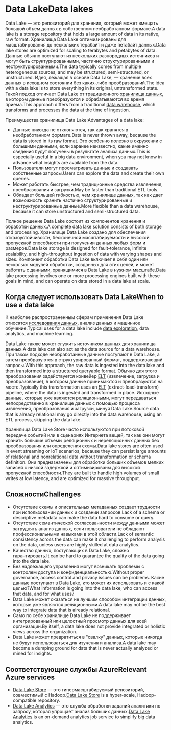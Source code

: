 # <a name="data-lakes"></a><span data-ttu-id="82414-101">Data Lake</span><span class="sxs-lookup"><span data-stu-id="82414-101">Data lakes</span></span>

<span data-ttu-id="82414-102">Data Lake — это репозиторий для хранения, который может вмещать большой объем данных в собственном необработанном формате.</span><span class="sxs-lookup"><span data-stu-id="82414-102">A data lake is a storage repository that holds a large amount of data in its native, raw format.</span></span> <span data-ttu-id="82414-103">Хранилища Data Lake оптимизированы для масштабирования до нескольких терабайт и даже петабайт данных.</span><span class="sxs-lookup"><span data-stu-id="82414-103">Data lake stores are optimized for scaling to terabytes and petabytes of data.</span></span> <span data-ttu-id="82414-104">Данные обычно поступают из нескольких разнородных источников и могут быть структурированными, частично структурированными и неструктурированными.</span><span class="sxs-lookup"><span data-stu-id="82414-104">The data typically comes from multiple heterogeneous sources, and may be structured, semi-structured, or unstructured.</span></span> <span data-ttu-id="82414-105">Идея, лежащая в основе Data Lake, — хранение всех данных в исходном состоянии без каких-либо преобразований.</span><span class="sxs-lookup"><span data-stu-id="82414-105">The idea with a data lake is to store everything in its original, untransformed state.</span></span> <span data-ttu-id="82414-106">Такой подход отличает Data Lake от традиционного [хранилища данных](../relational-data/data-warehousing.md), в котором данные преобразуются и обрабатываются во время приема.</span><span class="sxs-lookup"><span data-stu-id="82414-106">This approach differs from a traditional [data warehouse](../relational-data/data-warehousing.md), which transforms and processes the data at the time of ingestion.</span></span>

<span data-ttu-id="82414-107">Преимущества хранилища Data Lake:</span><span class="sxs-lookup"><span data-stu-id="82414-107">Advantages of a data lake:</span></span>

- <span data-ttu-id="82414-108">Данные никогда не отклоняются, так как хранятся в необработанном формате.</span><span class="sxs-lookup"><span data-stu-id="82414-108">Data is never thrown away, because the data is stored in its raw format.</span></span> <span data-ttu-id="82414-109">Это особенно полезно в окружении с большими данными, если заранее неизвестно, какие именно сведения будут получены в результате анализа данных.</span><span class="sxs-lookup"><span data-stu-id="82414-109">This is especially useful in a big data environment, when you may not know in advance what insights are available from the data.</span></span>
- <span data-ttu-id="82414-110">Пользователи могут просматривать данные и создавать собственные запросы.</span><span class="sxs-lookup"><span data-stu-id="82414-110">Users can explore the data and create their own queries.</span></span>
- <span data-ttu-id="82414-111">Может работать быстрее, чем традиционные средства извлечения, преобразования и загрузки.</span><span class="sxs-lookup"><span data-stu-id="82414-111">May be faster than traditional ETL tools.</span></span>
- <span data-ttu-id="82414-112">Обладает большей гибкостью, чем хранилище данных, так как дает возможность хранить частично структурированные и неструктурированные данные.</span><span class="sxs-lookup"><span data-stu-id="82414-112">More flexible than a data warehouse, because it can store unstructured and semi-structured data.</span></span> 

<span data-ttu-id="82414-113">Полное решение Data Lake состоит из компонентов хранения и обработки данных.</span><span class="sxs-lookup"><span data-stu-id="82414-113">A complete data lake solution consists of both storage and processing.</span></span> <span data-ttu-id="82414-114">Хранилище Data Lake создано для обеспечения отказоустойчивости, бесконечной масштабируемости и высокой пропускной способности при получении данных любых форм и размеров.</span><span class="sxs-lookup"><span data-stu-id="82414-114">Data lake storage is designed for fault-tolerance, infinite scalability, and high-throughput ingestion of data with varying shapes and sizes.</span></span> <span data-ttu-id="82414-115">Компонент обработки Data Lake включает в себя один или несколько модулей обработки, созданных для этих целей, и может работать с данными, хранящимися в Data Lake в нужном масштабе.</span><span class="sxs-lookup"><span data-stu-id="82414-115">Data lake processing involves one or more processing engines built with these goals in mind, and can operate on data stored in a data lake at scale.</span></span>

## <a name="when-to-use-a-data-lake"></a><span data-ttu-id="82414-116">Когда следует использовать Data Lake</span><span class="sxs-lookup"><span data-stu-id="82414-116">When to use a data lake</span></span>

<span data-ttu-id="82414-117">К наиболее распространенным сферам применения Data Lake относятся [исследования данных](./interactive-data-exploration.md), анализ данных и машинное обучение.</span><span class="sxs-lookup"><span data-stu-id="82414-117">Typical uses for a data lake include [data exploration](./interactive-data-exploration.md), data analytics, and machine learning.</span></span> 

<span data-ttu-id="82414-118">Data Lake также может служить источником данных для хранилища данных.</span><span class="sxs-lookup"><span data-stu-id="82414-118">A data lake can also act as the data source for a data warehouse.</span></span> <span data-ttu-id="82414-119">При таком подходе необработанные данные поступают в Data Lake, а затем преобразуются в структурированный формат, поддерживающий запросы.</span><span class="sxs-lookup"><span data-stu-id="82414-119">With this approach, the raw data is ingested into the data lake and then transformed into a structured queryable format.</span></span> <span data-ttu-id="82414-120">Обычно для этого преобразования задействуется конвейер [ELT](../relational-data/etl.md#extract-load-and-transform-elt) (извлечение, загрузка и преобразование), в котором данные принимаются и преобразуются на месте.</span><span class="sxs-lookup"><span data-stu-id="82414-120">Typically this transformation uses an [ELT](../relational-data/etl.md#extract-load-and-transform-elt) (extract-load-transform) pipeline, where the data is ingested and transformed in place.</span></span> <span data-ttu-id="82414-121">Исходные данные, которые уже являются реляционными, могут передаваться непосредственно в хранилище данных с помощью процесса извлечения, преобразования и загрузки, минуя Data Lake.</span><span class="sxs-lookup"><span data-stu-id="82414-121">Source data that is already relational may go directly into the data warehouse, using an ETL process, skipping the data lake.</span></span>

<span data-ttu-id="82414-122">Хранилища Data Lake Store часто используются при потоковой передаче событий или в сценариях Интернета вещей, так как они могут хранить большие объемы реляционных и нереляционных данных без преобразования или определения схемы.</span><span class="sxs-lookup"><span data-stu-id="82414-122">Data lake stores are often used in event streaming or IoT scenarios, because they can persist large amounts of relational and nonrelational data without transformation or schema definition.</span></span> <span data-ttu-id="82414-123">Они предназначены для обработки больших объемов мелких записей с низкой задержкой и оптимизированы для высокой пропускной способности.</span><span class="sxs-lookup"><span data-stu-id="82414-123">They are built to handle high volumes of small writes at low latency, and are optimized for massive throughput.</span></span>

## <a name="challenges"></a><span data-ttu-id="82414-124">Сложности</span><span class="sxs-lookup"><span data-stu-id="82414-124">Challenges</span></span>

- <span data-ttu-id="82414-125">Отсутствие схемы и описательных метаданных создает трудности при использовании данных и создании запросов.</span><span class="sxs-lookup"><span data-stu-id="82414-125">Lack of a schema or descriptive metadata can make the data hard to consume or query.</span></span>
- <span data-ttu-id="82414-126">Отсутствие семантической согласованности между данными может затруднять анализ данных, если пользователи не обладают профессиональными навыками в этой области.</span><span class="sxs-lookup"><span data-stu-id="82414-126">Lack of semantic consistency across the data can make it challenging to perform analysis on the data, unless users are highly skilled at data analytics.</span></span>
- <span data-ttu-id="82414-127">Качество данных, поступающих в Data Lake, сложно гарантировать.</span><span class="sxs-lookup"><span data-stu-id="82414-127">It can be hard to guarantee the quality of the data going into the data lake.</span></span> 
- <span data-ttu-id="82414-128">Без надлежащего управления могут возникать проблемы с контролем доступа и конфиденциальностью.</span><span class="sxs-lookup"><span data-stu-id="82414-128">Without proper governance, access control and privacy issues can be problems.</span></span> <span data-ttu-id="82414-129">Какие данные поступают в Data Lake, кто может их использовать и с какой целью?</span><span class="sxs-lookup"><span data-stu-id="82414-129">What information is going into the data lake, who can access that data, and for what uses?</span></span>
- <span data-ttu-id="82414-130">Data Lake может оказаться не лучшим способом интеграции данных, которые уже являются реляционными.</span><span class="sxs-lookup"><span data-stu-id="82414-130">A data lake may not be the best way to integrate data that is already relational.</span></span>
- <span data-ttu-id="82414-131">Само по себе хранилище Data Lake не поддерживает интегрированный или целостный просмотр данных для всей организации.</span><span class="sxs-lookup"><span data-stu-id="82414-131">By itself, a data lake does not provide integrated or holistic views across the organization.</span></span> 
- <span data-ttu-id="82414-132">Data Lake может превратиться в "свалку" данных, которые никогда не будут использоваться для изучения и анализа.</span><span class="sxs-lookup"><span data-stu-id="82414-132">A data lake may become a dumping ground for data that is never actually analyzed or mined for insights.</span></span>

## <a name="relevant-azure-services"></a><span data-ttu-id="82414-133">Соответствующие службы Azure</span><span class="sxs-lookup"><span data-stu-id="82414-133">Relevant Azure services</span></span>

- <span data-ttu-id="82414-134">[Data Lake Store](/azure/data-lake-store/) — это гипермасштабируемый репозиторий, совместимый с Hadoop.</span><span class="sxs-lookup"><span data-stu-id="82414-134">[Data Lake Store](/azure/data-lake-store/) is a hyper-scale, Hadoop-compatible repository.</span></span>
- <span data-ttu-id="82414-135">[Data Lake Analytics](/azure/data-lake-analytics/) — это служба обработки заданий аналитики по запросу, которая упрощает анализ больших данных.</span><span class="sxs-lookup"><span data-stu-id="82414-135">[Data Lake Analytics](/azure/data-lake-analytics/) is an on-demand analytics job service to simplify big data analytics.</span></span>

